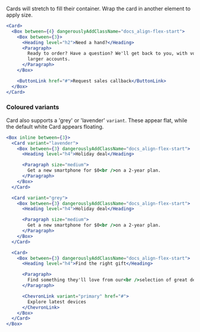 Cards will stretch to fill their container. Wrap the card in another element to apply size.

```jsx
<Card>
  <Box between={4} dangerouslyAddClassName="docs_align-flex-start">
    <Box between={3}>
      <Heading level="h2">Need a hand?</Heading>
      <Paragraph>
        Ready to order? Have a question? We'll get back to you, with volume discounts available to
        larger accounts.
      </Paragraph>
    </Box>

    <ButtonLink href="#">Request sales callback</ButtonLink>
  </Box>
</Card>
```

### Coloured variants

Card also supports a 'grey' or 'lavender' `variant`. These appear flat, while the default white Card appears floating.

```jsx
<Box inline between={3}>
  <Card variant="lavender">
    <Box between={3} dangerouslyAddClassName="docs_align-flex-start">
      <Heading level="h4">Holiday deal</Heading>

      <Paragraph size="medium">
        Get a new smartphone for $0<br />on a 2-year plan.
      </Paragraph>
    </Box>
  </Card>

  <Card variant="grey">
    <Box between={3} dangerouslyAddClassName="docs_align-flex-start">
      <Heading level="h4">Holiday deal</Heading>

      <Paragraph size="medium">
        Get a new smartphone for $0<br />on a 2-year plan.
      </Paragraph>
    </Box>
  </Card>

  <Card>
    <Box between={3} dangerouslyAddClassName="docs_align-flex-start">
      <Heading level="h4">Find the right gift</Heading>

      <Paragraph>
        Find something they'll love from our<br />selection of great devices.
      </Paragraph>

      <ChevronLink variant="primary" href="#">
        Explore latest devices
      </ChevronLink>
    </Box>
  </Card>
</Box>
```
